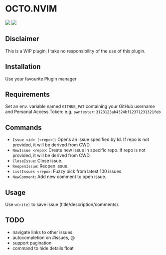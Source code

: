 # OCTO.NVIM

![](https://i.imgur.com/JWkHXSa.png)
![](https://i.imgur.com/UuYyncG.png)

## Disclaimer

This is a WIP plugin, I take no responsibility of the use of this plugin.

## Installation

Use your favourite Plugin manager

## Requirements

Set an env. variable named `GITHUB_PAT` containing your GitHub username and Personal Access Token:
e.g. `pwntester:3123123ab4324bf12371231321feb`

## Commands

- `Issue <id> [<repo>]`: Opens an issue specified by Id. If repo is not provided, it will be derived from CWD.
- `NewIssue <repo>`: Create new issue in specific repo. If repo is not provided, it will be derived from CWD.
- `CloseIssue`: Close issue.
- `ReopenIssue`: Reopen issue.
- `ListIssues <repo>`: Fuzzy pick from latest 100 issues.
- `NewComment`: Add new comment to open issue.

## Usage

Use `w(rite)` to save issue (title/description/comments).

## TODO

- navigate links to other issues
- autocompletion on #issues, @<person>
- support pagination
- command to hide details float
